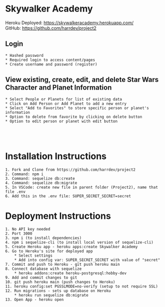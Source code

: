 # Skywalker Academy
Heroku Deployed: https://skywalkeracademy.herokuapp.com/
<br>
GitHub: https://github.com/harrdev/project2

## Login
    * Hashed password
    * Required login to access content/pages
    * Create username and password (register)

## View existing, create, edit, and delete Star Wars Character and Planet Information
    * Select People or Planets for list of existing data
    * Click on Add Person or Add Planet to add a new entry
    * Select "Add to Favorites" to store specific person or planet's information
    * Option to delete from favorite by clicking on delete button
    * Option to edit person or planet with edit button

<br><br>

# Installation Instructions
    1. Fork and Clone from https://github.com/harrdev/project2
    2. Command: npm i
    3. Command: sequelize db:create
    4. Command: sequelize db:migrate
    5. In VSCode: create new file in parent folder (Project2), name that file .env
    6. Add this in the .env file: SUPER_SECRET_SECRET=secret
    
# Deployment Instructions
    1. No API key needed
    2. Port 3000
    3. npm i (to install dependencies)
    4. npm i sequelize-cli (to install local version of sequelize-cli)
    5. Create Heroku app - heroku apps:create Skywalker Academy
    6. Go to Heroku's site for deployed app
        * Select settings
        * Add into config var: SUPER_SECRET_SECRET with value of "secret"
    7. Commit and push to Heroku - git push heroku main
    8. Connect database with sequelize
        * heroku addons:create heroku-postgresql:hobby-dev
    9. Add and commit changes to git
    10. git push heroku main (push changes to Heroku)
    11. heroku config:set PGSSLMODE=no-verify (setup to not require SSL)
    12. Run migrations - sets up database on Heroku
        * heroku run sequelize db:migrate
    13. Open App - heroku open




